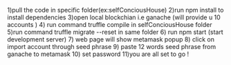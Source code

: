 1)pull the code in specific folder(ex:selfConciousHouse) 
2)run npm install to install dependencies
3)open local blockchian i.e ganache (will provide u 10 accounts )
4) run command truffle compile in selfConciousHouse folder
5)run  command truffle migrate --reset in same folder
6) run npm start (start development server)
7) web page will show metamask popup 
8) click on import account through seed phrase
9) paste  12 words seed phrase from ganache to metamask
10) set password
11)you are all set to go !




